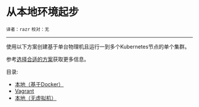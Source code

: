 # 从本地环境起步
`译者：razr` `校对：无`

-----------------------

使用以下方案创建基于单台物理机且运行一到多个Kubernetes节点的单个集群。

参考[选择合适的方案](README.md)获取更多信息。

目录:

- [本地（基于Docker）](docker.md)
- [Vagrant](vagrant.md)
- [本地（无虚拟机）](locally.md)
